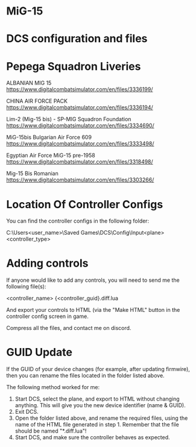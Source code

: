 # MiG-15
DCS configuration and files
===========================
Pepega Squadron Liveries
========================
ALBANIAN MIG 15
https://www.digitalcombatsimulator.com/en/files/3336199/

CHINA AIR FORCE PACK
https://www.digitalcombatsimulator.com/en/files/3336194/

Lim-2 (Mig-15 bis) - SP-MIG Squadron Foundation
https://www.digitalcombatsimulator.com/en/files/3334690/

MiG-15bis Bulgarian Air Force 609
https://www.digitalcombatsimulator.com/en/files/3333498/

Egyptian Air Force MiG-15 pre-1958
https://www.digitalcombatsimulator.com/en/files/3318498/

Mig-15 Bis Romanian
https://www.digitalcombatsimulator.com/en/files/3303266/

Location Of Controller Configs
==============================
You can find the controller configs in the following folder:

C:\Users\<user_name>\Saved Games\DCS\Config\Input\<plane>\<controller_type>

Adding controls
===============
If anyone would like to add any controls, you will need to send me the following file(s):

<controller_name> {<controller_guid}.diff.lua

And export your controls to HTML (via the "Make HTML" button in the controller config screen in game.

Compress all the files, and contact me on discord.

GUID Update
===========
If the GUID of your device changes (for example, after updating firmwire), then you can rename the files located in the folder listed above.

The following method worked for me:

1) Start DCS, select the plane, and export to HTML without changing anything. This will give you the new device identifier (name & GUID).
2) Exit DCS.
3) Open the folder listed above, and rename the required files, using the name of the HTML file generated in step 1. Remember that the file should be named "*.diff.lua"!
4) Start DCS, and make sure the controller behaves as expected.

